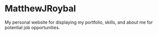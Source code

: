 # MatthewJRoybal
My personal website for displaying my portfolio, skills, and about me for potential job opportunities.
